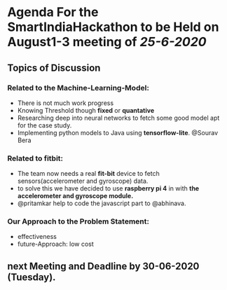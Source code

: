 # Agenda For the **SmartIndiaHackathon to be Held on August1-3** meeting of *25-6-2020*  
## Topics of Discussion
### Related to the **Machine-Learning-Model**: 
- There is not much work progress 
- Knowing Threshold though **fixed** or **quantative**
- Researching deep into neural networks to fetch some good model apt for the case study.
- Implementing python models to Java using **tensorflow-lite**.
@Sourav Bera


### Related to **fitbit**:  
 - The team now needs a real **fit-bit** device to fetch sensors(accelerometer and gyroscope) data.  
 - to solve this we have decided to use **raspberry pi 4** in with **the accelerometer and gyroscope module.**
 - @pritamkar help to code the javascript part to @abhinava.  
 
### Our Approach to the Problem Statement:
- effectiveness
- future-Approach: low cost

## next Meeting and Deadline by 30-06-2020 (Tuesday).
